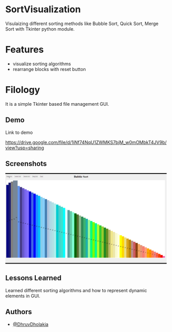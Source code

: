 # SortVisualization
Visulaizing different sorting methods like Bubble Sort, Quick Sort, Merge Sort with Tkinter python module.

# Features
- visualize sorting algorithms
- rearrange blocks with reset button


# Filology

It is a simple Tkinter based file management GUI.

## Demo

Link to demo

https://drive.google.com/file/d/1iNf74NqU1ZWMKS7bjM_w0mOMbkT4JV9b/view?usp=sharing


## Screenshots

![App Screenshot](./sort.png)

## Lessons Learned

Learned different sorting algorithms and how to represent dynamic elements in GUI.

## Authors

- [@DhruvDholakia](https://www.github.com/DhruvDholakiaCE)


